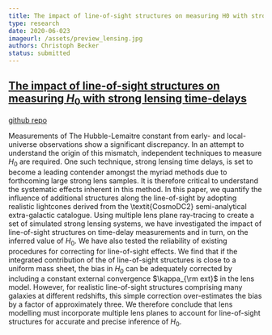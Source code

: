 ```yaml
---
title: The impact of line-of-sight structures on measuring H0 with strong lensing time-delays
type: research
date: 2020-06-023
imageurl: /assets/preview_lensing.jpg
authors: Christoph Becker
status: submitted
---
```


## [The impact of line-of-sight structures on measuring $H_0$ with strong lensing time-delays](https://arxiv.org/pdf/2006.08540.pdf)
[github repo](https://github.com/Christovis/H0_measure)

Measurements of The Hubble-Lemaitre constant from early- and local-universe observations show a significant discrepancy.  In an attempt to understand the origin of this mismatch, independent techniques to measure $H_0$ are required. One such technique, strong lensing time delays, is set to become a leading contender amongst the myriad methods due to forthcoming large strong lens samples. It is therefore critical to understand the systematic effects inherent in this method. In this paper, we quantify the influence of additional structures along the line-of-sight by adopting realistic lightcones derived from the \textit{CosmoDC2}  semi-analytical extra-galactic catalogue. Using multiple lens plane ray-tracing to create a set of simulated strong lensing systems, we have investigated the impact of line-of-sight structures on time-delay measurements and in turn, on the inferred value of $H_0$. We have also tested the reliability of existing procedures for correcting for line-of-sight effects. We find that if the integrated contribution of the of line-of-sight structures is close to a uniform mass sheet, the bias in $H_0$ can be adequately corrected by including a constant external convergence $\kappa_{\rm ext}$ in the lens model. However, for realistic line-of-sight structures comprising many galaxies at different redshifts, this simple correction over-estimates the bias by a factor of approximately three. We therefore conclude that lens modelling must incorporate multiple lens planes to account for line-of-sight structures for accurate and precise inference of $H_0$.
